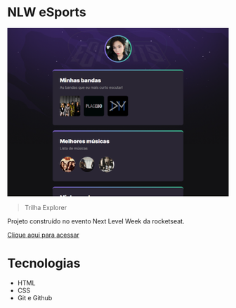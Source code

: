 # NLW eSports 


![preview](preview.png)


> Trilha Explorer


Projeto construído no evento Next Level Week da rocketseat.

[Clique aqui para acessar](https://Camilamaiaa.github.io/nlw-esports-explorer)

# Tecnologias

- HTML
- CSS
- Git e Github





